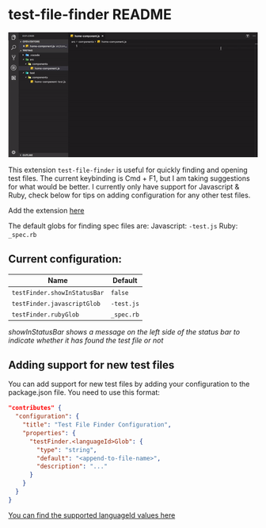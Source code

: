 # test-file-finder README

![Video of functionality](Feature.gif)

This extension `test-file-finder` is useful for quickly finding and opening test files.
The current keybinding is Cmd + F1, but I am taking suggestions for what would be better.
I currently only have support for Javascript & Ruby, check below for tips on adding configuration for any other test files.

Add the extension [here](https://marketplace.visualstudio.com/items?itemName=riegledevin.test-file-finder)

The default globs for finding spec files are:
Javascript: `-test.js`
Ruby: `_spec.rb`

## Current configuration:

| Name | Default |
| -- | -- |
| `testFinder.showInStatusBar` | `false` |
| `testFinder.javascriptGlob` | `-test.js` |
| `testFinder.rubyGlob` | `_spec.rb` |

*showInStatusBar shows a message on the left side of the status bar to indicate whether it has found the test file or not*



## Adding support for new test files
You can add support for new test files by adding your configuration to the package.json file.
You need to use this format:

```json
"contributes" {
  "configuration": {
    "title": "Test File Finder Configuration",
    "properties": {
      "testFinder.<languageId>Glob": {
        "type": "string",
        "default": "<append-to-file-name>",
        "description": "..."
      }
    }
  }
}
```

[You can find the supported languageId values here](https://code.visualstudio.com/docs/languages/identifiers)
